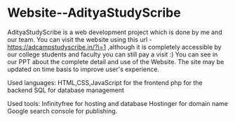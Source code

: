 # Website--AdityaStudyScribe
AdityaStudyScribe is a web development project which is done by me and our team.
You can visit the website using this url - https://adcampstudyscribe.in/?i=1 ,although it is completely accessible by our college students and faculty you can still pay a visit :)
You can see in our PPT about the complete detail and use of the Website.
The site may be updated on time basis to improve user's experience.

Used languages:
  HTML,CSS,JavaScript for the frontend 
  php for the backend
  SQL for database management

Used tools:
  Infinityfree for hosting and database
  Hostinger for domain name
  Google search console for publishing.
